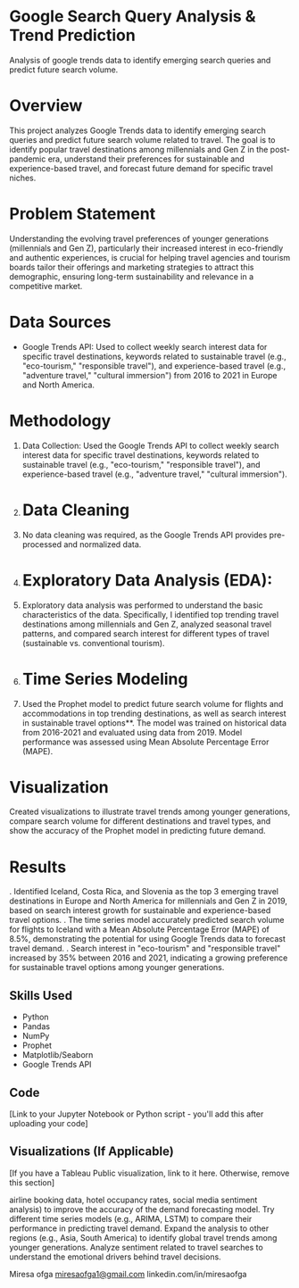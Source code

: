 # Google Search Query Analysis & Trend Prediction
Analysis of google trends data to identify emerging search queries and predict future search volume.
# Overview

This project analyzes Google Trends data to identify emerging search queries and predict future search volume related to travel. The goal is to identify popular travel destinations among millennials and Gen Z in the post-pandemic era, understand their preferences for sustainable and experience-based travel, and forecast future demand for specific travel niches.

# Problem Statement

Understanding the evolving travel preferences of younger generations (millennials and Gen Z), particularly their increased interest in eco-friendly and authentic experiences, is crucial for helping travel agencies and tourism boards tailor their offerings and marketing strategies to attract this demographic, ensuring long-term sustainability and relevance in a competitive market.

# Data Sources

* Google Trends API: Used to collect weekly search interest data for specific travel destinations, keywords related to sustainable travel (e.g., "eco-tourism," "responsible travel"), and experience-based travel (e.g., "adventure travel," "cultural immersion") from 2016 to 2021 in Europe and North America.

# Methodology

1. Data Collection:
    Used the Google Trends API to collect weekly search interest data for specific travel destinations, keywords related to sustainable travel (e.g., "eco-tourism," "responsible travel"), and experience-based travel (e.g., "adventure travel," "cultural immersion").
3. # Data Cleaning
4. No data cleaning was required, as the Google Trends API provides pre-processed and normalized data.
5. # Exploratory Data Analysis (EDA):
6. Exploratory data analysis was performed to understand the basic characteristics of the data. Specifically, I identified top trending travel destinations among millennials and Gen Z, analyzed seasonal travel patterns, and compared search interest for different types of travel (sustainable vs. conventional tourism).
7. # Time Series Modeling
8. Used the Prophet model to predict future search volume for flights and accommodations in top trending destinations, as well as search interest in sustainable travel options**. The model was trained on historical data from 2016-2021 and evaluated using data from 2019. Model performance was assessed using Mean Absolute Percentage Error (MAPE).
# Visualization
   Created visualizations to illustrate travel trends among younger generations, compare search volume for different destinations and travel types, and show the accuracy of the Prophet model in predicting future demand.

# Results

. Identified Iceland, Costa Rica, and Slovenia as the top 3 emerging travel destinations in Europe and North America for millennials and Gen Z in 2019, based on search interest growth for sustainable and experience-based travel options.
. The time series model accurately predicted search volume for flights to Iceland with a Mean Absolute Percentage Error (MAPE) of 8.5%, demonstrating the potential for using Google Trends data to forecast travel demand.
. Search interest in "eco-tourism" and "responsible travel" increased by 35% between 2016 and 2021, indicating a growing preference for sustainable travel options among younger generations.

## Skills Used

* Python
* Pandas
* NumPy
* Prophet
* Matplotlib/Seaborn
* Google Trends API

## Code

[Link to your Jupyter Notebook or Python script - you'll add this after uploading your code]

## Visualizations (If Applicable)

[If you have a Tableau Public visualization, link to it here. Otherwise, remove this section]

 airline booking data, hotel occupancy rates, social media sentiment analysis) to improve the accuracy of the demand forecasting model.
Try different time series models (e.g., ARIMA, LSTM) to compare their performance in predicting travel demand.
Expand the analysis to other regions (e.g., Asia, South America) to identify global travel trends among younger generations.
Analyze sentiment related to travel searches to understand the emotional drivers behind travel decisions.



Miresa ofga 
miresaofga1@gmail.com
linkedin.com/in/miresaofga
